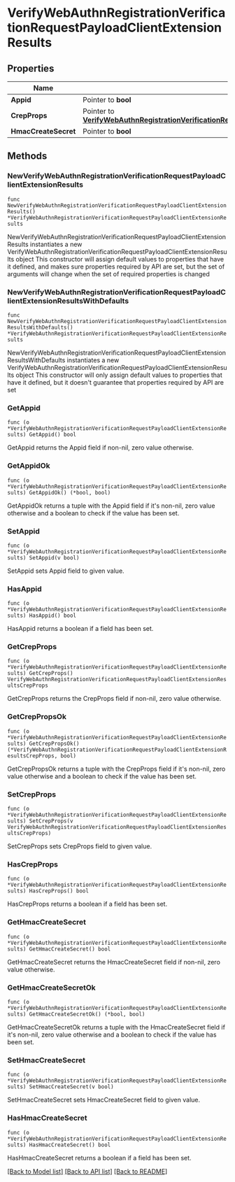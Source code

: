 # VerifyWebAuthnRegistrationVerificationRequestPayloadClientExtensionResults

## Properties

Name | Type | Description | Notes
------------ | ------------- | ------------- | -------------
**Appid** | Pointer to **bool** |  | [optional] 
**CrepProps** | Pointer to [**VerifyWebAuthnRegistrationVerificationRequestPayloadClientExtensionResultsCrepProps**](VerifyWebAuthnRegistrationVerificationRequestPayloadClientExtensionResultsCrepProps.md) |  | [optional] 
**HmacCreateSecret** | Pointer to **bool** |  | [optional] 

## Methods

### NewVerifyWebAuthnRegistrationVerificationRequestPayloadClientExtensionResults

`func NewVerifyWebAuthnRegistrationVerificationRequestPayloadClientExtensionResults() *VerifyWebAuthnRegistrationVerificationRequestPayloadClientExtensionResults`

NewVerifyWebAuthnRegistrationVerificationRequestPayloadClientExtensionResults instantiates a new VerifyWebAuthnRegistrationVerificationRequestPayloadClientExtensionResults object
This constructor will assign default values to properties that have it defined,
and makes sure properties required by API are set, but the set of arguments
will change when the set of required properties is changed

### NewVerifyWebAuthnRegistrationVerificationRequestPayloadClientExtensionResultsWithDefaults

`func NewVerifyWebAuthnRegistrationVerificationRequestPayloadClientExtensionResultsWithDefaults() *VerifyWebAuthnRegistrationVerificationRequestPayloadClientExtensionResults`

NewVerifyWebAuthnRegistrationVerificationRequestPayloadClientExtensionResultsWithDefaults instantiates a new VerifyWebAuthnRegistrationVerificationRequestPayloadClientExtensionResults object
This constructor will only assign default values to properties that have it defined,
but it doesn't guarantee that properties required by API are set

### GetAppid

`func (o *VerifyWebAuthnRegistrationVerificationRequestPayloadClientExtensionResults) GetAppid() bool`

GetAppid returns the Appid field if non-nil, zero value otherwise.

### GetAppidOk

`func (o *VerifyWebAuthnRegistrationVerificationRequestPayloadClientExtensionResults) GetAppidOk() (*bool, bool)`

GetAppidOk returns a tuple with the Appid field if it's non-nil, zero value otherwise
and a boolean to check if the value has been set.

### SetAppid

`func (o *VerifyWebAuthnRegistrationVerificationRequestPayloadClientExtensionResults) SetAppid(v bool)`

SetAppid sets Appid field to given value.

### HasAppid

`func (o *VerifyWebAuthnRegistrationVerificationRequestPayloadClientExtensionResults) HasAppid() bool`

HasAppid returns a boolean if a field has been set.

### GetCrepProps

`func (o *VerifyWebAuthnRegistrationVerificationRequestPayloadClientExtensionResults) GetCrepProps() VerifyWebAuthnRegistrationVerificationRequestPayloadClientExtensionResultsCrepProps`

GetCrepProps returns the CrepProps field if non-nil, zero value otherwise.

### GetCrepPropsOk

`func (o *VerifyWebAuthnRegistrationVerificationRequestPayloadClientExtensionResults) GetCrepPropsOk() (*VerifyWebAuthnRegistrationVerificationRequestPayloadClientExtensionResultsCrepProps, bool)`

GetCrepPropsOk returns a tuple with the CrepProps field if it's non-nil, zero value otherwise
and a boolean to check if the value has been set.

### SetCrepProps

`func (o *VerifyWebAuthnRegistrationVerificationRequestPayloadClientExtensionResults) SetCrepProps(v VerifyWebAuthnRegistrationVerificationRequestPayloadClientExtensionResultsCrepProps)`

SetCrepProps sets CrepProps field to given value.

### HasCrepProps

`func (o *VerifyWebAuthnRegistrationVerificationRequestPayloadClientExtensionResults) HasCrepProps() bool`

HasCrepProps returns a boolean if a field has been set.

### GetHmacCreateSecret

`func (o *VerifyWebAuthnRegistrationVerificationRequestPayloadClientExtensionResults) GetHmacCreateSecret() bool`

GetHmacCreateSecret returns the HmacCreateSecret field if non-nil, zero value otherwise.

### GetHmacCreateSecretOk

`func (o *VerifyWebAuthnRegistrationVerificationRequestPayloadClientExtensionResults) GetHmacCreateSecretOk() (*bool, bool)`

GetHmacCreateSecretOk returns a tuple with the HmacCreateSecret field if it's non-nil, zero value otherwise
and a boolean to check if the value has been set.

### SetHmacCreateSecret

`func (o *VerifyWebAuthnRegistrationVerificationRequestPayloadClientExtensionResults) SetHmacCreateSecret(v bool)`

SetHmacCreateSecret sets HmacCreateSecret field to given value.

### HasHmacCreateSecret

`func (o *VerifyWebAuthnRegistrationVerificationRequestPayloadClientExtensionResults) HasHmacCreateSecret() bool`

HasHmacCreateSecret returns a boolean if a field has been set.


[[Back to Model list]](../README.md#documentation-for-models) [[Back to API list]](../README.md#documentation-for-api-endpoints) [[Back to README]](../README.md)



